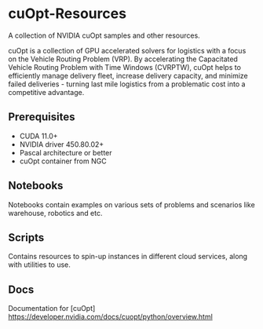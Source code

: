 # cuOpt-Resources
A collection of NVIDIA cuOpt samples and other resources.

cuOpt is a collection of GPU accelerated solvers for logistics with a focus on the Vehicle Routing Problem (VRP). By accelerating the Capacitated Vehicle Routing Problem with Time Windows (CVRPTW), cuOpt helps to efficiently manage delivery fleet, increase delivery capacity, and minimize failed deliveries - turning last mile logistics from a problematic cost into a competitive advantage.


## Prerequisites
* CUDA 11.0+
* NVIDIA driver 450.80.02+
* Pascal architecture or better
* cuOpt container from NGC


## Notebooks
Notebooks contain examples on various sets of problems and scenarios like warehouse, robotics and etc.


## Scripts
Contains resources to spin-up instances in different cloud services, along with utilities to use.


## Docs
Documentation for [cuOpt] https://developer.nvidia.com/docs/cuopt/python/overview.html
